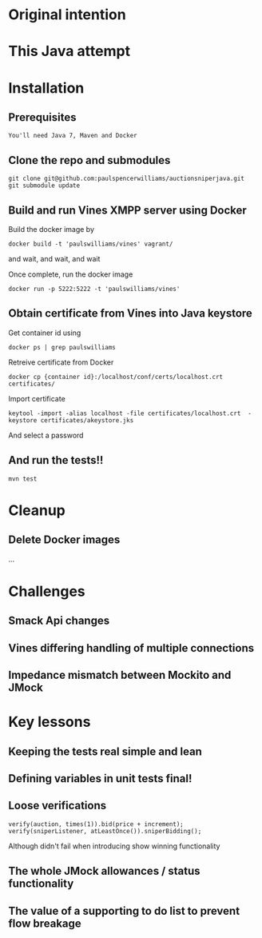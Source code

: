 # Original intention

# This Java attempt

# Installation

## Prerequisites
    You'll need Java 7, Maven and Docker

## Clone the repo and submodules
    git clone git@github.com:paulspencerwilliams/auctionsniperjava.git
    git submodule update

## Build and run Vines XMPP server using Docker
Build the docker image by

    docker build -t 'paulswilliams/vines' vagrant/
    
and wait, and wait, and wait

Once complete, run the docker image

    docker run -p 5222:5222 -t 'paulswilliams/vines'

## Obtain certificate from Vines into Java keystore
Get container id using 

    docker ps | grep paulswilliams

Retreive certificate from Docker

    docker cp {container id}:/localhost/conf/certs/localhost.crt certificates/ 

Import certificate

    keytool -import -alias localhost -file certificates/localhost.crt  -keystore certificates/akeystore.jks 
And select a password

## And run the tests!!

    mvn test

# Cleanup

## Delete Docker images
...

# Challenges

## Smack Api changes

## Vines differing handling of multiple connections

## Impedance mismatch between Mockito and JMock

# Key lessons

## Keeping the tests real simple and lean

## Defining variables in unit tests final!

## Loose verifications

    verify(auction, times(1)).bid(price + increment);
    verify(sniperListener, atLeastOnce()).sniperBidding();

Although didn't fail when introducing show winning functionality

## The whole JMock allowances / status functionality

## The value of a supporting to do list to prevent flow breakage
